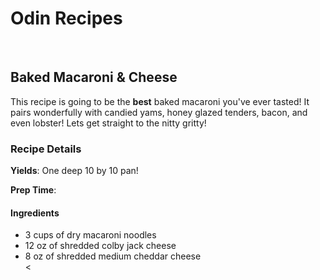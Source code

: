 <!DOCTYPE html>
<html>
<head>
  <meta charset="UTF-8">
</head>
<body>
  <h1>Odin Recipes</h1>
 <br>
 <div>
   <h2>Baked Macaroni & Cheese</h2>
  </div>
 <div>
   This recipe is going to be the <strong>best</strong> baked macaroni you've ever tasted! It pairs wonderfully with candied yams, honey glazed tenders, bacon, and even lobster! Lets get straight to the nitty gritty!
  </div>
  <div>
  </div>
  <div>
    <h3>Recipe Details</h3>
    <p><strong>Yields</strong>: One deep 10 by 10 pan!
    <p><strong>Prep Time</strong>: 
    
  </div>
 <div>
 <h4>Ingredients</h4>
    <ul>
      <li>3 cups of dry macaroni noodles</li>
      <li>12 oz of shredded colby jack cheese</li>
      <li>8 oz of shredded medium cheddar cheese</li>
      <
      
   </ul>
 </div>
  
</body>
</html>
